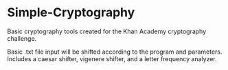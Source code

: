 # Simple-Cryptography
Basic cryptography tools created for the Khan Academy cryptography challenge.

Basic .txt file input will be shifted according to the program and parameters. Includes a caesar shifter, vigenere shifter, and a letter frequency analyzer.
